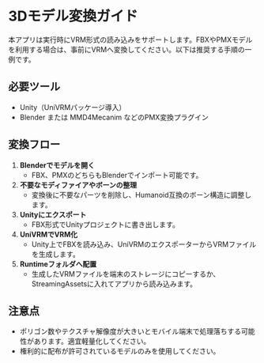 # 3Dモデル変換ガイド

本アプリは実行時にVRM形式の読み込みをサポートします。FBXやPMXモデルを利用する場合は、事前にVRMへ変換してください。以下は推奨する手順の一例です。

## 必要ツール
- Unity（UniVRMパッケージ導入）
- Blender または MMD4Mecanim などのPMX変換プラグイン

## 変換フロー
1. **Blenderでモデルを開く**
   - FBX、PMXのどちらもBlenderでインポート可能です。
2. **不要なモディファイアやボーンの整理**
   - 変換後に不要なパーツを削除し、Humanoid互換のボーン構造に調整します。
3. **Unityにエクスポート**
   - FBX形式でUnityプロジェクトに書き出します。
4. **UniVRMでVRM化**
   - Unity上でFBXを読み込み、UniVRMのエクスポーターからVRMファイルを生成します。
5. **Runtimeフォルダへ配置**
   - 生成したVRMファイルを端末のストレージにコピーするか、StreamingAssetsに入れてアプリから読み込みます。

## 注意点
- ポリゴン数やテクスチャ解像度が大きいとモバイル端末で処理落ちする可能性があります。適宜軽量化してください。
- 権利的に配布が許可されているモデルのみを使用してください。


